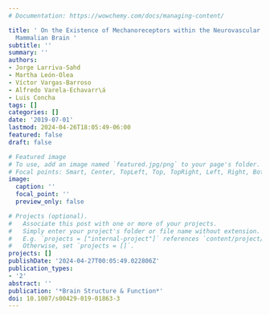 ```yaml
---
# Documentation: https://wowchemy.com/docs/managing-content/

title: ' On the Existence of Mechanoreceptors within the Neurovascular Unit of the
  Mammalian Brain '
subtitle: ''
summary: ''
authors:
- Jorge Larriva-Sahd
- Martha León-Olea
- Víctor Vargas-Barroso
- Alfredo Varela-Echavarr\á
- Luis Concha
tags: []
categories: []
date: '2019-07-01'
lastmod: 2024-04-26T18:05:49-06:00
featured: false
draft: false

# Featured image
# To use, add an image named `featured.jpg/png` to your page's folder.
# Focal points: Smart, Center, TopLeft, Top, TopRight, Left, Right, BottomLeft, Bottom, BottomRight.
image:
  caption: ''
  focal_point: ''
  preview_only: false

# Projects (optional).
#   Associate this post with one or more of your projects.
#   Simply enter your project's folder or file name without extension.
#   E.g. `projects = ["internal-project"]` references `content/project/deep-learning/index.md`.
#   Otherwise, set `projects = []`.
projects: []
publishDate: '2024-04-27T00:05:49.022806Z'
publication_types:
- '2'
abstract: ''
publication: '*Brain Structure & Function*'
doi: 10.1007/s00429-019-01863-3
---
```

